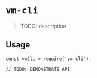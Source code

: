 # `vm-cli`

> TODO: description

## Usage

```
const vmCli = require('vm-cli');

// TODO: DEMONSTRATE API
```

